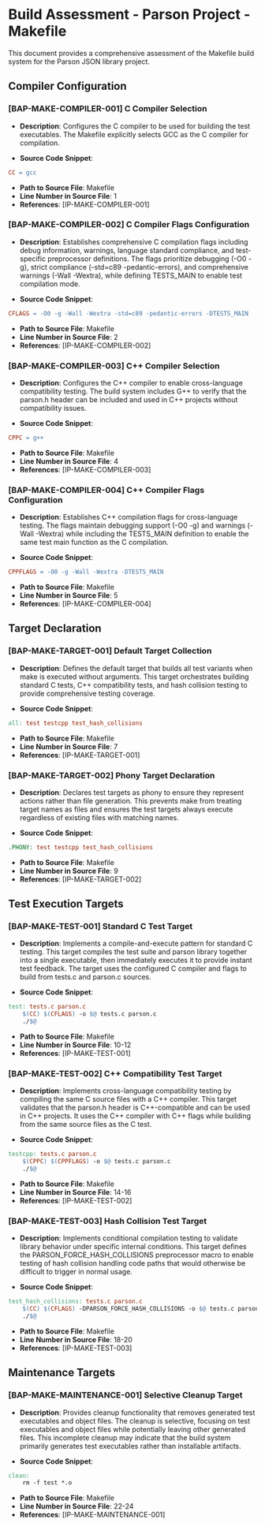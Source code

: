 # Build Assessment - Parson Project - Makefile

This document provides a comprehensive assessment of the Makefile build system for the Parson JSON library project.

## Compiler Configuration

### [BAP-MAKE-COMPILER-001] C Compiler Selection
- **Description**: Configures the C compiler to be used for building the test executables. The Makefile explicitly selects GCC as the C compiler for compilation.

- **Source Code Snippet**:
```makefile
CC = gcc
```

- **Path to Source File**: Makefile
- **Line Number in Source File**: 1
- **References**: [IP-MAKE-COMPILER-001]

### [BAP-MAKE-COMPILER-002] C Compiler Flags Configuration
- **Description**: Establishes comprehensive C compilation flags including debug information, warnings, language standard compliance, and test-specific preprocessor definitions. The flags prioritize debugging (-O0 -g), strict compliance (-std=c89 -pedantic-errors), and comprehensive warnings (-Wall -Wextra), while defining TESTS_MAIN to enable test compilation mode.

- **Source Code Snippet**:
```makefile
CFLAGS = -O0 -g -Wall -Wextra -std=c89 -pedantic-errors -DTESTS_MAIN
```

- **Path to Source File**: Makefile
- **Line Number in Source File**: 2
- **References**: [IP-MAKE-COMPILER-002]

### [BAP-MAKE-COMPILER-003] C++ Compiler Selection
- **Description**: Configures the C++ compiler to enable cross-language compatibility testing. The build system includes G++ to verify that the parson.h header can be included and used in C++ projects without compatibility issues.

- **Source Code Snippet**:
```makefile
CPPC = g++
```

- **Path to Source File**: Makefile
- **Line Number in Source File**: 4
- **References**: [IP-MAKE-COMPILER-003]

### [BAP-MAKE-COMPILER-004] C++ Compiler Flags Configuration
- **Description**: Establishes C++ compilation flags for cross-language testing. The flags maintain debugging support (-O0 -g) and warnings (-Wall -Wextra) while including the TESTS_MAIN definition to enable the same test main function as the C compilation.

- **Source Code Snippet**:
```makefile
CPPFLAGS = -O0 -g -Wall -Wextra -DTESTS_MAIN 
```

- **Path to Source File**: Makefile
- **Line Number in Source File**: 5
- **References**: [IP-MAKE-COMPILER-004]

## Target Declaration

### [BAP-MAKE-TARGET-001] Default Target Collection
- **Description**: Defines the default target that builds all test variants when make is executed without arguments. This target orchestrates building standard C tests, C++ compatibility tests, and hash collision testing to provide comprehensive testing coverage.

- **Source Code Snippet**:
```makefile
all: test testcpp test_hash_collisions
```

- **Path to Source File**: Makefile
- **Line Number in Source File**: 7
- **References**: [IP-MAKE-TARGET-001]

### [BAP-MAKE-TARGET-002] Phony Target Declaration
- **Description**: Declares test targets as phony to ensure they represent actions rather than file generation. This prevents make from treating target names as files and ensures the test targets always execute regardless of existing files with matching names.

- **Source Code Snippet**:
```makefile
.PHONY: test testcpp test_hash_collisions
```

- **Path to Source File**: Makefile
- **Line Number in Source File**: 9
- **References**: [IP-MAKE-TARGET-002]

## Test Execution Targets

### [BAP-MAKE-TEST-001] Standard C Test Target
- **Description**: Implements a compile-and-execute pattern for standard C testing. This target compiles the test suite and parson library together into a single executable, then immediately executes it to provide instant test feedback. The target uses the configured C compiler and flags to build from tests.c and parson.c sources.

- **Source Code Snippet**:
```makefile
test: tests.c parson.c
	$(CC) $(CFLAGS) -o $@ tests.c parson.c
	./$@
```

- **Path to Source File**: Makefile
- **Line Number in Source File**: 10-12
- **References**: [IP-MAKE-TEST-001]

### [BAP-MAKE-TEST-002] C++ Compatibility Test Target
- **Description**: Implements cross-language compatibility testing by compiling the same C source files with a C++ compiler. This target validates that the parson.h header is C++-compatible and can be used in C++ projects. It uses the C++ compiler with C++ flags while building from the same source files as the C test.

- **Source Code Snippet**:
```makefile
testcpp: tests.c parson.c
	$(CPPC) $(CPPFLAGS) -o $@ tests.c parson.c
	./$@
```

- **Path to Source File**: Makefile
- **Line Number in Source File**: 14-16
- **References**: [IP-MAKE-TEST-002]

### [BAP-MAKE-TEST-003] Hash Collision Test Target
- **Description**: Implements conditional compilation testing to validate library behavior under specific internal conditions. This target defines the PARSON_FORCE_HASH_COLLISIONS preprocessor macro to enable testing of hash collision handling code paths that would otherwise be difficult to trigger in normal usage.

- **Source Code Snippet**:
```makefile
test_hash_collisions: tests.c parson.c
	$(CC) $(CFLAGS) -DPARSON_FORCE_HASH_COLLISIONS -o $@ tests.c parson.c
	./$@
```

- **Path to Source File**: Makefile
- **Line Number in Source File**: 18-20
- **References**: [IP-MAKE-TEST-003]

## Maintenance Targets

### [BAP-MAKE-MAINTENANCE-001] Selective Cleanup Target
- **Description**: Provides cleanup functionality that removes generated test executables and object files. The cleanup is selective, focusing on test executables and object files while potentially leaving other generated files. This incomplete cleanup may indicate that the build system primarily generates test executables rather than installable artifacts.

- **Source Code Snippet**:
```makefile
clean:
	rm -f test *.o
```

- **Path to Source File**: Makefile
- **Line Number in Source File**: 22-24
- **References**: [IP-MAKE-MAINTENANCE-001]
